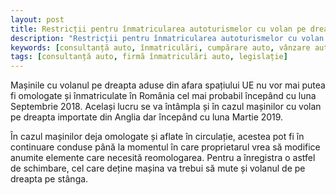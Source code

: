 ```yaml
---
layout: post
title: Restricții pentru înmatricularea autoturismelor cu volan pe dreapta
description: "Restricții pentru înmatricularea autoturismelor cu volan pe dreapta"
keywords: [consultanță auto, înmatriculări, cumpărare auto, vânzare auto, firmă înmatriculări auto, legislație]
tags: [consultanță auto, firmă înmatriculări auto, legislație]
---
```



Mașinile cu volanul pe dreapta aduse din afara spațiului UE nu vor mai putea fi omologate și înmatriculate în România cel mai probabil începând cu luna Septembrie 2018. Același lucru se va întâmpla și în cazul mașinilor cu volan pe dreapta importate din Anglia dar începând cu luna Martie 2019.

În cazul mașinilor deja omologate și aflate în circulație, acestea pot fi în continuare conduse până la momentul în care proprietarul vrea să modifice anumite elemente care necesită reomologarea. Pentru a înregistra o astfel de schimbare, cel care deține mașina va trebui să mute și volanul de pe dreapta pe stânga.